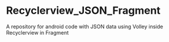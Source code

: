 # Recyclerview_JSON_Fragment
A repository for android code with JSON data using Volley inside Recyclerview in Fragment
